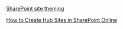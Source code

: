 [SharePoint site theming](https://docs.microsoft.com/en-us/sharepoint/dev/declarative-customization/site-theming/sharepoint-site-theming-overview)

[How to Create Hub Sites in SharePoint Online](https://sharepointmaven.com/how-to-create-hub-sites-in-sharepoint-online)